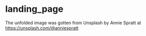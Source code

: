 # landing_page

The unfolded image was gotten from Unsplash by Annie Spratt at https://unsplash.com/@anniespratt
